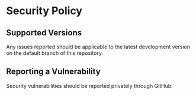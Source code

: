 # Security Policy

## Supported Versions

Any issues reported should be applicable to the latest development version on the default branch of this repository.

## Reporting a Vulnerability

Security vulnerabilities should be reported privately through GitHub.
